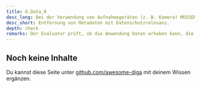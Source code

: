 ```yaml
---
title: O.Data_8
desc_long: Bei der Verwendung von Aufnahmegeräten (z. B. Kamera) MÜSSEN sämtliche Metadaten mit Datenschutz-Relevanz, wie etwa Rückschlüsse auf die GPS-Koordinaten des Aufnahmeorts, eingesetzte Hardware etc., entfernt werden.
desc_short: Entfernung von Metadaten mit Datenschutzrelevanz.
depth: check
remarks: Der Evaluator prüft, ob die Anwendung Daten erheben kann, die Metadaten enthalten. In diesem Fall prüft der Evaluator, ob Metadaten mit Datenschutzrelevanz vor der Weiterverarbeitung, wie beispielsweise dem Transfer an das Hintergrundsystem, entfernt werden.
---
```


## Noch keine Inhalte

Du kannst diese Seite unter [github.com/awesome-diga](https://github.com/awesome-diga/tr-faq) mit deinem Wissen ergänzen.
